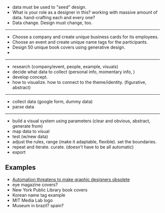 
- data must be used to "seed" design.
- What is your role as a designer in this? working with massive amount of data. hand-crafting each and every one?
- Data change. Design must change, too.

-----

- Choose a company and create unique business cards for its employees.
- Choose an event and create unique name tags for the participants.
- Design 50 unique book covers using generative design.
- 

-----

- research (company/event, people, example, visuals)
- decide what data to collect (personal info, momentary info, )
- develop concept. 
- how to visualize. how to connect to the theme/identity. (figurative, abstract)

-----

- collect data (google form, dummy data)
- parse data

-----

- build a visual system using parameters (clear and obvious, abstract, generate from)
- map data to visual
- test (w/new data)
- adjust the rules, range (make it adaptable, flexible). set the boundaries.
- repeat and iterate. curate. (doesn't have to be all automatic)
- export



## Examples
- [Automation threatens to make graphic designers obsolete](https://eyeondesign.aiga.org/automation-threatens-to-make-graphic-designers-obsolete/)
- eye magazine covers?
- New York Public Library book covers
- Korean name tag example
- MIT Media Lab logo
- Museum in brazil? spain?

